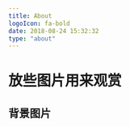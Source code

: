 ```yaml
---
title: About
logoIcon: fa-bold
date: 2018-08-24 15:32:32
type: "about"
---
```


# 放些图片用来观赏

## 背景图片


